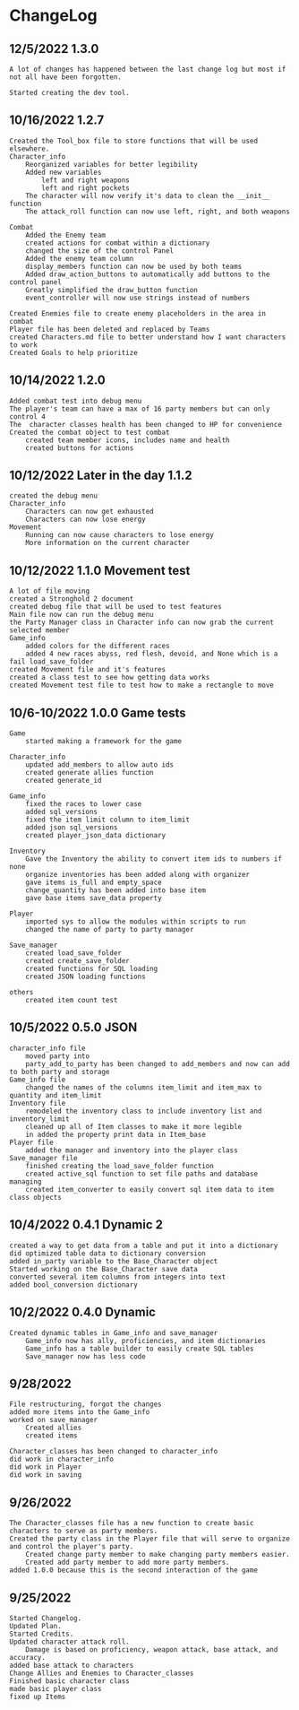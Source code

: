 # ChangeLog

## 12/5/2022 1.3.0

    A lot of changes has happened between the last change log but most if not all have been forgotten.

    Started creating the dev tool.

## 10/16/2022 1.2.7

    Created the Tool_box file to store functions that will be used elsewhere.
    Character_info
        Reorganized variables for better legibility
        Added new variables
            left and right weapons
            left and right pockets
        The character will now verify it's data to clean the __init__ function
        The attack_roll function can now use left, right, and both weapons

    Combat
        Added the Enemy team
        created actions for combat within a dictionary
        changed the size of the control Panel
        Added the enemy team column
        display_members function can now be used by both teams
        Added draw_action_buttons to automatically add buttons to the control panel
        Greatly simplified the draw_button function
        event_controller will now use strings instead of numbers

    Created Enemies file to create enemy placeholders in the area in combat
    Player file has been deleted and replaced by Teams
    created Characters.md file to better understand how I want characters to work
    Created Goals to help prioritize

## 10/14/2022 1.2.0

    Added combat test into debug menu
    The player's team can have a max of 16 party members but can only control 4
    The  character classes health has been changed to HP for convenience
    Created the combat object to test combat
        created team member icons, includes name and health
        created buttons for actions

## 10/12/2022 Later in the day 1.1.2

    created the debug menu
    Character_info
        Characters can now get exhausted
        Characters can now lose energy
    Movement
        Running can now cause characters to lose energy
        More information on the current character 

## 10/12/2022 1.1.0 Movement test

    A lot of file moving
    created a Stronghold 2 document
    created debug file that will be used to test features
    Main file now can run the debug menu
    the Party Manager class in Character info can now grab the current selected member
    Game_info
        added colors for the different races
        added 4 new races abyss, red flesh, devoid, and None which is a fail load_save_folder
    created Movement file and it's features
    created a class test to see how getting data works
    created Movement test file to test how to make a rectangle to move

## 10/6-10/2022 1.0.0 Game tests

    Game
        started making a framework for the game

    Character_info
        updated add_members to allow auto ids
        created generate allies function
        created generate_id

    Game_info
        fixed the races to lower case
        added sql_versions
        fixed the item limit column to item_limit
        added json sql_versions
        created player_json_data dictionary
    
    Inventory
        Gave the Inventory the ability to convert item ids to numbers if none
        organize inventories has been added along with organizer
        gave items is_full and empty_space
        change_quantity has been added into base item
        gave base items save_data property

    Player
        imported sys to allow the modules within scripts to run
        changed the name of party to party manager
    
    Save_manager
        created load_save_folder
        created create_save_folder
        created functions for SQL loading
        created JSON loading functions

    others
        created item count test

## 10/5/2022 0.5.0 JSON

    character_info file
        moved party into
        party_add_to_party has been changed to add_members and now can add to both party and storage
    Game_info file
        changed the names of the columns item_limit and item_max to quantity and item_limit
    Inventory file
        remodeled the inventory class to include inventory list and inventory_limit
        cleaned up all of Item classes to make it more legible
        in added the property print data in Item_base
    Player file
        added the manager and inventory into the player class
    Save_manager file
        finished creating the load_save_folder function
        created active_sql function to set file paths and database managing
        created item_converter to easily convert sql item data to item class objects

## 10/4/2022 0.4.1 Dynamic 2

    created a way to get data from a table and put it into a dictionary
    did optimized table data to dictionary conversion
    added in_party variable to the Base_Character object
    Started working on the Base_Character save data
    converted several item columns from integers into text
    added bool_conversion dictionary

## 10/2/2022 0.4.0 Dynamic

    Created dynamic tables in Game_info and save_manager
        Game_info now has ally, proficiencies, and item dictionaries
        Game_info has a table builder to easily create SQL tables
        Save_manager now has less code

## 9/28/2022

    File restructuring, forgot the changes
    added more items into the Game_info
    worked on save_manager
        Created allies
        created items

    Character_classes has been changed to character_info
    did work in character_info
    did work in Player
    did work in saving

## 9/26/2022

    The Character_classes file has a new function to create basic characters to serve as party members.
    Created the party class in the Player file that will serve to organize and control the player's party.
        Created change party member to make changing party members easier.
        Created add party member to add more party members.
    added 1.0.0 because this is the second interaction of the game

## 9/25/2022

    Started Changelog.
    Updated Plan.
    Started Credits.
    Updated character attack roll.
        Damage is based on proficiency, weapon attack, base attack, and accuracy. 
    added base attack to characters
    Change Allies and Enemies to Character_classes
    Finished basic character class
    made basic player class
    fixed up Items
